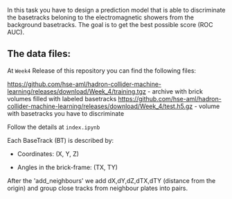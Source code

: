 
In this task you have to design a prediction model that is able to discriminate the basetracks beloning to the electromagnetic showers from the background basetracks. The goal is to get the best possible score (ROC AUC). 

## The data files:
At `Week4` Release of this repository you can find the following files:

https://github.com/hse-aml/hadron-collider-machine-learning/releases/download/Week_4/training.tgz - archive with brick volumes filled with labeled basetracks
https://github.com/hse-aml/hadron-collider-machine-learning/releases/download/Week_4/test.h5.gz - volume with basetracks you have to discriminate

Follow the details at `index.ipynb`

Each BaseTrack (BT) is described by:

- Coordinates: (X, Y, Z)

- Angles in the brick-frame: (TX, TY)

After the 'add_neighbours' we add dX,dY,dZ,dTX,dTY (distance from the origin) and group close tracks from neighbour plates into pairs.
